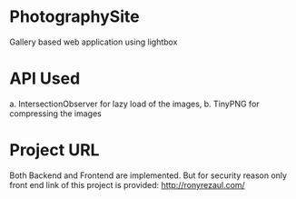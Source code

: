 # PhotographySite
Gallery based web application using lightbox

# API Used
a. IntersectionObserver for lazy load of the images, 
b. TinyPNG for compressing the images

# Project URL
Both Backend and Frontend are implemented. But for security reason only front end link of this project is provided: http://ronyrezaul.com/
